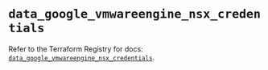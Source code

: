 # `data_google_vmwareengine_nsx_credentials`

Refer to the Terraform Registry for docs: [`data_google_vmwareengine_nsx_credentials`](https://registry.terraform.io/providers/hashicorp/google-beta/6.43.0/docs/data-sources/google_vmwareengine_nsx_credentials).
